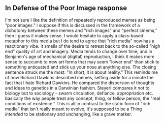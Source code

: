## In Defense of the Poor Image response

I'm not sure I like the definition of repeatedly reproduced memes as being "poor images." I suppose if this is discussed in the framework of a dichotomy between these memes and "rich images" and "perfect cinema," then I guess it makes sense. I would hesitate to apply a class-based metaphor to this media but I do tend to agree that "rich media" now has a reactionary vibe. It smells of the desire to retreat back to the so-called "high end" quality of art and imagery. Media tends to change over time, and in Benjamin's age of mechanical (digital) reproduction, I think it makes more sense to succumb to new art forms that may seem "lower end" than stick to something antiquated and stick up your nose at anything else. 
The closing sentence struck me the most: "In short, it is about reality." This reminds me of how Richard Dawkins described memes, setting aside for a minute the fact that I hate Richard Dawkins. He compared the dispersion of thoughts and ideas to genetics in a Darwinian fashion. Steyerl compares it not to biology but to sociology - swarm circulation, defiance, appropriation etc. basically the way people treat any concept, thing, or fellow person, the "real conditions of existence." This is all in contrast to the static form of "rich media" that isn't really meant to evolve, it's supposed to be a Thing _intended_ to be stationary and unchanging, like a grave marker.